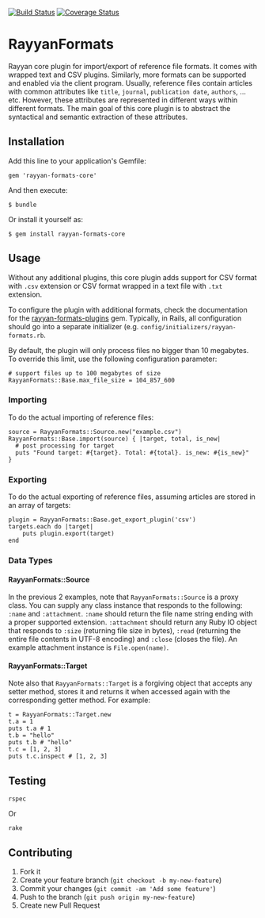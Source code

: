 [![Build Status](https://travis-ci.org/rayyanqcri/rayyan-formats-core.svg?branch=master)](https://travis-ci.org/rayyanqcri/rayyan-formats-core)
[![Coverage Status](https://coveralls.io/repos/github/rayyanqcri/rayyan-formats-core/badge.svg?branch=master)](https://coveralls.io/github/rayyanqcri/rayyan-formats-core?branch=master)

# RayyanFormats

Rayyan core plugin for import/export of reference file formats. It comes with wrapped text and CSV plugins. Similarly, more formats can be supported and enabled via the client program. Usually, reference files contain articles with common attributes like `title`, `journal`, `publication date`, `authors`, ... etc. However, these attributes are represented in different ways within different formats. The main goal of this core plugin is to abstract the syntactical and semantic extraction of these attributes. 

## Installation

Add this line to your application's Gemfile:

    gem 'rayyan-formats-core'

And then execute:

    $ bundle

Or install it yourself as:

    $ gem install rayyan-formats-core

## Usage

Without any additional plugins, this core plugin adds support for CSV format with `.csv` extension or CSV format wrapped in a text file with `.txt` extension.

To configure the plugin with additional formats, check the documentation for the [rayyan-formats-plugins](https://github.com/rayyanqcri/rayyan-formats-plugins) gem. Typically, in Rails, all configuration should go into a separate initializer (e.g. `config/initializers/rayyan-formats.rb`.

By default, the plugin will only process files no bigger than 10 megabytes. To override this limit, use the following configuration parameter:

    # support files up to 100 megabytes of size
    RayyanFormats::Base.max_file_size = 104_857_600

### Importing

To do the actual importing of reference files:

    source = RayyanFormats::Source.new("example.csv")
    RayyanFormats::Base.import(source) { |target, total, is_new|
      # post processing for target
      puts "Found target: #{target}. Total: #{total}. is_new: #{is_new}"
    }

### Exporting

To do the actual exporting of reference files, assuming articles are stored
in an array of targets:

    plugin = RayyanFormats::Base.get_export_plugin('csv')
    targets.each do |target|
        puts plugin.export(target)
    end

### Data Types

#### RayyanFormats::Source

In the previous 2 examples, note that `RayyanFormats::Source` is a proxy class. You can supply any class instance that responds to the following:
`:name` and `:attachment`. `:name` should return the file name string ending with a proper supported extension.
`:attachment` should return any Ruby IO object that responds to `:size` (returning file size in bytes),
`:read` (returning the entire file contents in UTF-8 encoding) and `:close` (closes the file). An example attachment
instance is `File.open(name)`.

#### RayyanFormats::Target

Note also that `RayyanFormats::Target` is a forgiving object
that accepts any setter method, stores it and returns it when accessed again
with the corresponding getter method. For example:

    t = RayyanFormats::Target.new
    t.a = 1
    puts t.a # 1
    t.b = "hello"
    puts t.b # "hello"
    t.c = [1, 2, 3]
    puts t.c.inspect # [1, 2, 3]

## Testing

    rspec

Or

    rake

## Contributing

1. Fork it
2. Create your feature branch (`git checkout -b my-new-feature`)
3. Commit your changes (`git commit -am 'Add some feature'`)
4. Push to the branch (`git push origin my-new-feature`)
5. Create new Pull Request
